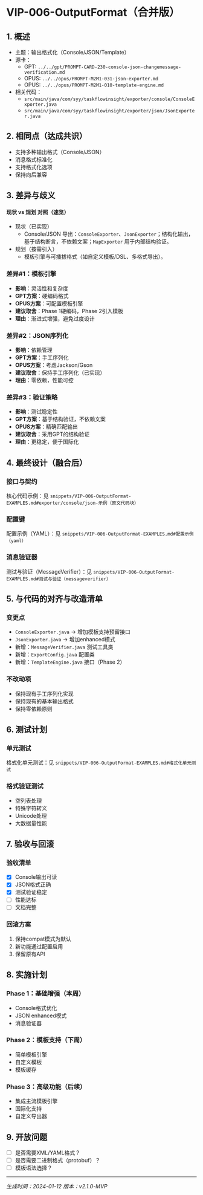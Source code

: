 # VIP-006-OutputFormat（合并版）

## 1. 概述
- 主题：输出格式化（Console/JSON/Template）
- 源卡：
  - GPT: `../../gpt/PROMPT-CARD-230-console-json-changemessage-verification.md`
  - OPUS: `../../opus/PROMPT-M2M1-031-json-exporter.md`
  - OPUS: `../../opus/PROMPT-M2M1-010-template-engine.md`
- 相关代码：
  - `src/main/java/com/syy/taskflowinsight/exporter/console/ConsoleExporter.java`
  - `src/main/java/com/syy/taskflowinsight/exporter/json/JsonExporter.java`

## 2. 相同点（达成共识）
- 支持多种输出格式（Console/JSON）
- 消息格式标准化
- 支持格式化选项
- 保持向后兼容

## 3. 差异与歧义

#### 现状 vs 规划 对照（速览）
- 现状（已实现）
  - Console/JSON 导出：`ConsoleExporter`、`JsonExporter`；结构化输出，基于结构断言，不依赖文案；`MapExporter` 用于内部结构验证。
- 规划（按需引入）
  - 模板引擎与可插拔格式（如自定义模板/DSL、多格式导出）。

### 差异#1：模板引擎
- **影响**：灵活性和复杂度
- **GPT方案**：硬编码格式
- **OPUS方案**：可配置模板引擎
- **建议取舍**：Phase 1硬编码，Phase 2引入模板
- **理由**：渐进式增强，避免过度设计

### 差异#2：JSON序列化
- **影响**：依赖管理
- **GPT方案**：手工序列化
- **OPUS方案**：考虑Jackson/Gson
- **建议取舍**：保持手工序列化（已实现）
- **理由**：零依赖，性能可控

### 差异#3：验证策略
- **影响**：测试稳定性
- **GPT方案**：基于结构验证，不依赖文案
- **OPUS方案**：精确匹配输出
- **建议取舍**：采用GPT的结构验证
- **理由**：更稳定，便于国际化

## 4. 最终设计（融合后）

### 接口与契约
核心代码示例：见 `snippets/VIP-006-OutputFormat-EXAMPLES.md#exporter/console/json-示例（原文代码块）`

### 配置键
配置示例（YAML）：见 `snippets/VIP-006-OutputFormat-EXAMPLES.md#配置示例（yaml）`

### 消息验证器
测试与验证（MessageVerifier）：见 `snippets/VIP-006-OutputFormat-EXAMPLES.md#测试与验证（messageverifier）`

## 5. 与代码的对齐与改造清单

### 变更点
- `ConsoleExporter.java` → 增加模板支持预留接口
- `JsonExporter.java` → 增加enhanced模式
- 新增：`MessageVerifier.java` 测试工具类
- 新增：`ExportConfig.java` 配置类
- 新增：`TemplateEngine.java` 接口（Phase 2）

### 不改动项
- 保持现有手工序列化实现
- 保持现有的基本输出格式
- 保持零依赖原则

## 6. 测试计划

### 单元测试
格式化单元测试：见 `snippets/VIP-006-OutputFormat-EXAMPLES.md#格式化单元测试`

### 格式验证测试
- 空列表处理
- 特殊字符转义
- Unicode处理
- 大数据量性能

## 7. 验收与回滚

### 验收清单
- [x] Console输出可读
- [x] JSON格式正确
- [x] 测试验证稳定
- [ ] 性能达标
- [ ] 文档完整

### 回滚方案
1. 保持compat模式为默认
2. 新功能通过配置启用
3. 保留原有API

## 8. 实施计划

### Phase 1：基础增强（本周）
- Console格式优化
- JSON enhanced模式
- 消息验证器

### Phase 2：模板支持（下周）
- 简单模板引擎
- 自定义模板
- 模板缓存

### Phase 3：高级功能（后续）
- 集成主流模板引擎
- 国际化支持
- 自定义导出器

## 9. 开放问题
- [ ] 是否需要XML/YAML格式？
- [ ] 是否需要二进制格式（protobuf）？
- [ ] 模板语法选择？

---
*生成时间：2024-01-12*
*版本：v2.1.0-MVP*
